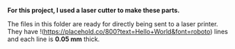 **For this project, I used a laser cutter to make these parts.**

The files in this folder are ready for directly being sent to a laser printer. They have !(https://placehold.co/800?text=Hello+World&font=roboto) lines and each line is **0.05 mm** thick.
